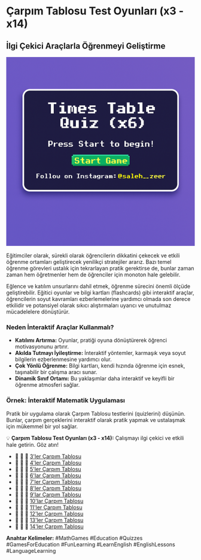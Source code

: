 # Çarpım Tablosu Test Oyunları (x3 - x14)

## İlgi Çekici Araçlarla Öğrenmeyi Geliştirme
![Game Screenshot](game-image.png "Screenshot from the game")

Eğitimciler olarak, sürekli olarak öğrencilerin dikkatini çekecek ve etkili öğrenme ortamları geliştirecek yenilikçi stratejiler ararız. Bazı temel öğrenme görevleri ustalık için tekrarlayan pratik gerektirse de, bunlar zaman zaman hem öğretmenler hem de öğrenciler için monoton hale gelebilir.

Eğlence ve katılım unsurlarını dahil etmek, öğrenme sürecini önemli ölçüde geliştirebilir. Eğitici oyunlar ve bilgi kartları (flashcards) gibi interaktif araçlar, öğrencilerin soyut kavramları ezberlemelerine yardımcı olmada son derece etkilidir ve potansiyel olarak sıkıcı alıştırmaları uyarıcı ve unutulmaz mücadelelere dönüştürür.

### Neden İnteraktif Araçlar Kullanmalı?

* **Katılımı Artırma:** Oyunlar, pratiği oyuna dönüştürerek öğrenci motivasyonunu artırır.
* **Akılda Tutmayı İyileştirme:** İnteraktif yöntemler, karmaşık veya soyut bilgilerin ezberlenmesine yardımcı olur.
* **Çok Yönlü Öğrenme:** Bilgi kartları, kendi hızında öğrenme için esnek, taşınabilir bir çalışma aracı sunar.
* **Dinamik Sınıf Ortamı:** Bu yaklaşımlar daha interaktif ve keyifli bir öğrenme atmosferi sağlar.

### Örnek: İnteraktif Matematik Uygulaması

Pratik bir uygulama olarak Çarpım Tablosu testlerini (quizlerini) düşünün. Bunlar, çarpım gerçeklerini interaktif olarak pratik yapmak ve ustalaşmak için mükemmel bir yol sağlar.

💡 **Çarpım Tablosu Test Oyunları (x3 - x14):** Çalışmayı ilgi çekici ve etkili hale getirin. Göz atın!

* 👾 👾 👾 [3'ler Çarpım Tablosu](https://zeersaleh.github.io/Multiplication-Table-of-3/)
* 👾 👾 👾 [4'ler Çarpım Tablosu](https://zeersaleh.github.io/Multiplication-Table-of-4/)
* 👾 👾 👾 [5'ler Çarpım Tablosu](https://zeersaleh.github.io/Multiplication-Table-of-5/)
* 👾 👾 👾 [6'lar Çarpım Tablosu](https://zeersaleh.github.io/Multiplication-Table-of-6/)
* 👾 👾 👾 [7'ler Çarpım Tablosu](https://zeersaleh.github.io/Multiplication-Table-of-7/)
* 👾 👾 👾 [8'ler Çarpım Tablosu](https://zeersaleh.github.io/Multiplication-Table-of-8/)
* 👾 👾 👾 [9'lar Çarpım Tablosu](https://zeersaleh.github.io/Multiplication-Table-of-9/)
* 👾 👾 👾 [10'lar Çarpım Tablosu](https://zeersaleh.github.io/Multiplication-Table-of-10/)
* 👾 👾 👾 [11'ler Çarpım Tablosu](https://zeersaleh.github.io/Multiplication-Table-of-11/)
* 👾 👾 👾 [12'ler Çarpım Tablosu](https://zeersaleh.github.io/Multiplication-Table-of-12/)
* 👾 👾 👾 [13'ler Çarpım Tablosu](https://zeersaleh.github.io/Multiplication-Table-of-13/)
* 👾 👾 👾 [14'ler Çarpım Tablosu](https://zeersaleh.github.io/Multiplication-Table-of-14/)

**Anahtar Kelimeler:** #MathGames #Education #Quizzes #GamesForEducation #FunLearning #LearnEnglish #EnglishLessons #LanguageLearning
